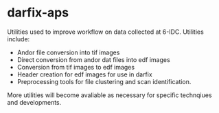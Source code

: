 # darfix-aps
Utilities used to improve workflow on data collected at 6-IDC. Utilities include:

- Andor file conversion into tif images
- Direct conversion from andor dat files into edf images
- Conversion from tif images to edf images
- Header creation for edf images for use in darfix
- Preprocessing tools for file clustering and scan identification.

More utilities will become avaliable as necessary for specific technqiues and developments.
